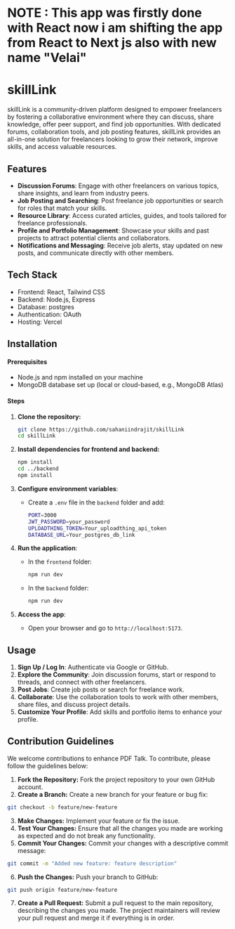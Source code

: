 
# NOTE : This app was firstly done with React now i am shifting the app from React to Next js also with new name "Velai" 


# skillLink

skillLink is a community-driven platform designed to empower freelancers by fostering a collaborative environment where they can discuss, share knowledge, offer peer support, and find job opportunities. With dedicated forums, collaboration tools, and job posting features, skillLink provides an all-in-one solution for freelancers looking to grow their network, improve skills, and access valuable resources.

## Features

- **Discussion Forums**: Engage with other freelancers on various topics, share insights, and learn from industry peers.
- **Job Posting and Searching**: Post freelance job opportunities or search for roles that match your skills.
- **Resource Library**: Access curated articles, guides, and tools tailored for freelance professionals.
- **Profile and Portfolio Management**: Showcase your skills and past projects to attract potential clients and collaborators.
- **Notifications and Messaging**: Receive job alerts, stay updated on new posts, and communicate directly with other members.

## Tech Stack

- Frontend: React, Tailwind CSS
- Backend: Node.js, Express
- Database: postgres
- Authentication: OAuth
- Hosting: Vercel 

## Installation


#### Prerequisites

- Node.js and npm installed on your machine
- MongoDB database set up (local or cloud-based, e.g., MongoDB Atlas)

#### Steps

1. **Clone the repository:**

   ```bash 
   git clone https://github.com/sahaniindrajit/skillLink
   cd skillLink
   ```

2. **Install dependencies for frontend and backend:**

   ```bash 
   npm install
   cd ../backend
   npm install
   ```

3. **Configure environment variables**:

   - Create a `.env` file in the `backend` folder and add:
     ```bash 
     PORT=3000
     JWT_PASSWORD=your_password
     UPLOADTHING_TOKEN=Your_uploadthing_api_token
     DATABASE_URL=Your_postgres_db_link
     ```

4. **Run the application**:

   - In the `frontend` folder:

     ```bash  
     npm run dev
     ```

   - In the `backend` folder:

     ```bash 
     npm run dev
     ```

5. **Access the app**:

   - Open your browser and go to `http://localhost:5173`.

## Usage

1. **Sign Up / Log In**: Authenticate via Google or GitHub.
2. **Explore the Community**: Join discussion forums, start or respond to threads, and connect with other freelancers.
3. **Post Jobs**: Create job posts or search for freelance work.
4. **Collaborate**: Use the collaboration tools to work with other members, share files, and discuss project details.
5. **Customize Your Profile**: Add skills and portfolio items to enhance your profile.



## Contribution Guidelines

We welcome contributions to enhance PDF Talk. To contribute, please follow the guidelines below:

1. **Fork the Repository:** Fork the project repository to your own GitHub account.
2. **Create a Branch:** Create a new branch for your feature or bug fix:

```bash
git checkout -b feature/new-feature
```

3. **Make Changes:** Implement your feature or fix the issue.
4. **Test Your Changes:** Ensure that all the changes you made are working as expected and do not break any functionality.
5. **Commit Your Changes:** Commit your changes with a descriptive commit message:

```bash
git commit -m "Added new feature: feature description"
```

6. **Push the Changes:** Push your branch to GitHub:

```bash
git push origin feature/new-feature
```

7. **Create a Pull Request:** Submit a pull request to the main repository, describing the changes you made. The project maintainers will review your pull request and merge it if everything is in order.
